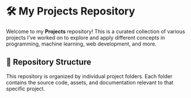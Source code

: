 # 🛠️ My Projects Repository

Welcome to my **Projects** repository! This is a curated collection of various projects I’ve worked on to explore and apply different concepts in programming, machine learning, web development, and more.

## 📁 Repository Structure

This repository is organized by individual project folders. Each folder contains the source code, assets, and documentation relevant to that specific project.

